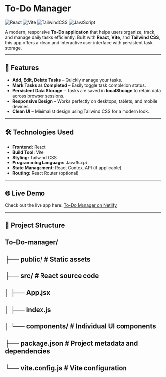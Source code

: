 # To-Do Manager

![React](https://img.shields.io/badge/React-17.0.2-blue?logo=react) ![Vite](https://img.shields.io/badge/Vite-4.0-brightgreen?logo=vite) ![TailwindCSS](https://img.shields.io/badge/TailwindCSS-3.0-blue?logo=tailwind-css) ![JavaScript](https://img.shields.io/badge/JavaScript-ES6-yellow?logo=javascript)

A modern, responsive **To-Do application** that helps users organize, track, and manage daily tasks efficiently. Built with **React**, **Vite**, and **Tailwind CSS**, this app offers a clean and interactive user interface with persistent task storage.

---

## 🌟 Features

- **Add, Edit, Delete Tasks** – Quickly manage your tasks.
- **Mark Tasks as Completed** – Easily toggle task completion status.
- **Persistent Data Storage** – Tasks are saved in **localStorage** to retain data across browser sessions.
- **Responsive Design** – Works perfectly on desktops, tablets, and mobile devices.
- **Clean UI** – Minimalist design using Tailwind CSS for a modern look.

---

## 🛠️ Technologies Used

- **Frontend:** React  
- **Build Tool:** Vite  
- **Styling:** Tailwind CSS  
- **Programming Language:** JavaScript  
- **State Management:** React Context API (if applicable)  
- **Routing:** React Router (optional)  

---

## 🌐 Live Demo

Check out the live app here: [To-Do Manager on Netlify](https://adorable-todo-app.netlify.app)

---

## 📂 Project Structure

## To-Do-manager/
## ├── public/ # Static assets
## ├── src/ # React source code
## │ ├── App.jsx
## │ ├── index.js
## │ └── components/ # Individual UI components
## ├── package.json # Project metadata and dependencies
## └── vite.config.js # Vite configuration 